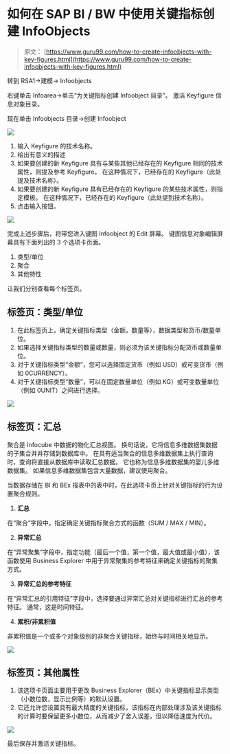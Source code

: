 # 如何在 SAP BI / BW 中使用关键指标创建 InfoObjects

> 原文： [https://www.guru99.com/how-to-create-infoobjects-with-key-figures.html](https://www.guru99.com/how-to-create-infoobjects-with-key-figures.html)

转到 RSA1->建模-> Infoobjects

右键单击 Infoarea->单击“为关键指标创建 Infoobject 目录”。 激活 Keyfigure 信息对象目录。

现在单击 Infoobjects 目录->创建 Infoobject

![](img/49eaa7400c626a7b106899cf2acbb682.png)

1.  输入 Keyfigure 的技术名称。
2.  给出有意义的描述
3.  如果要创建的新 Keyfigure 具有与某些其他已经存在的 Keyfigure 相同的技术属性，则提及参考 Keyfigure。 在这种情况下，已经存在的 Keyfigure（此处提及技术名称）。
4.  如果要创建的新 Keyfigure 具有已经存在的 Keyfigure 的某些技术属性，则指定模板。 在这种情况下，已经存在的 Keyfigure（此处提到技术名称）。
5.  点击输入按钮。

![](img/348058fdc277199cb51b146e534693f7.png)

完成上述步骤后，将带您进入键图 Infoobject 的 Edit 屏幕。 键图信息对象编辑屏幕具有下面列出的 3 个选项卡页面。

1.  类型/单位
2.  聚合
3.  其他特性

让我们分别查看每个标签页。

## 标签页：类型/单位

1.  在此标签页上，确定关键指标类型（金额，数量等），数据类型和货币/数量单位。
2.  如果选择关键指标类型的数量或数量，则必须为该关键指标分配货币或数量单位。
3.  对于关键指标类型“金额”，您可以选择固定货币（例如 USD）或可变货币（例如 0CURRENCY）。
4.  对于关键指标类型“数量”，可以在固定数量单位（例如 KG）或可变数量单位（例如 0UNIT）之间进行选择。

![](img/e96b1d2ad091255d78ae536b3088a15b.png)

## 标签页：汇总

聚合是 Infocube 中数据的物化汇总视图。 换句话说，它将信息多维数据集数据的子集合并并存储到数据库中。 在具有适当聚合的信息多维数据集上执行查询时，查询将直接从数据库中读取汇总数据。 它也称为信息多维数据集的婴儿多维数据集。 如果信息多维数据集包含大量数据，建议使用聚合。

当数据存储在 BI 和 BEx 报表中的表中时，在此选项卡页上针对关键指标的行为设置聚合规则。

1.  **汇总**

在“聚合”字段中，指定确定关键指标聚合方式的函数（SUM / MAX / MIN）。

2.  **异常汇总**

在“异常聚集”字段中，指定功能（最后一个值，第一个值，最大值或最小值），该函数使用 Business Explorer 中用于异常聚集的参考特征来确定关键指标的聚集方式。

3.  **异常汇总的参考特征**

在“异常汇总的引用特征”字段中，选择要通过异常汇总对关键指标进行汇总的参考特征。 通常，这是时间特征。

4.  **累积/非累积值**

非累积值是一个或多个对象级别的非聚合关键指标，始终与时间相关地显示。

![](img/9a1380c25e5fa70e27bb1f5852ec6605.png)

## 标签页：其他属性

1.  该选项卡页面主要用于更改 Business Explorer（BEx）中关键指标显示类型（小数位数，显示比例等）的默认设置。
2.  它还允许您设置具有最大精度的关键指标，该指标在内部处理涉及该关键指标的计算时要保留更多小数位，从而减少了舍入误差，但以降低速度为代价。

![](img/f764676d44c92b95572d8bf68b48ad2e.png)

最后保存并激活关键指标。